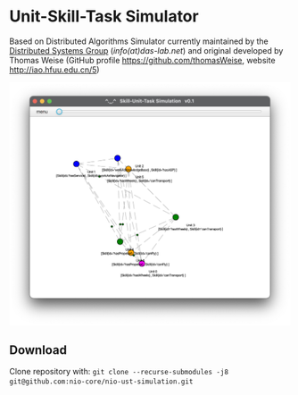 # Unit-Skill-Task Simulator
Based on Distributed Algorithms Simulator currently maintained by the [Distributed Systems Group](http://www.uni-kassel.de/eecs/vs) (*info(at)das-lab.net*) and original developed by Thomas Weise (GitHub profile https://github.com/thomasWeise, website http://iao.hfuu.edu.cn/5)

![Screenshot of the Unit-Skill-Task Simulator](img/UST.png)

Download
--------

Clone repository with: `git clone --recurse-submodules -j8 git@github.com:nio-core/nio-ust-simulation.git`
